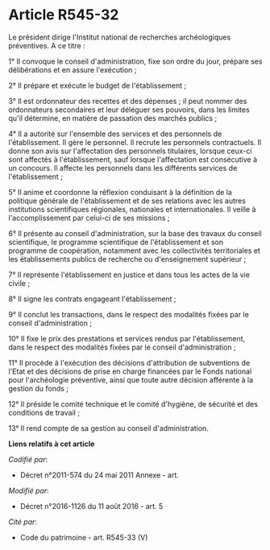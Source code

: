 # Article R545-32

Le président dirige l'Institut national de recherches archéologiques préventives. A ce titre :

1° Il convoque le conseil d'administration, fixe son ordre du jour, prépare ses délibérations et en assure l'exécution ;

2° Il prépare et exécute le budget de l'établissement ;

3° Il est ordonnateur des recettes et des dépenses ; il peut nommer des ordonnateurs secondaires et leur déléguer ses
pouvoirs, dans les limites qu'il détermine, en matière de passation des marchés publics ;

4° Il a autorité sur l'ensemble des services et des personnels de l'établissement. Il gère le personnel. Il recrute les
personnels contractuels. Il donne son avis sur l'affectation des personnels titulaires, lorsque ceux-ci sont affectés à
l'établissement, sauf lorsque l'affectation est consécutive à un concours. Il affecte les personnels dans les différents
services de l'établissement ;

5° Il anime et coordonne la réflexion conduisant à la définition de la politique générale de l'établissement et de ses
relations avec les autres institutions scientifiques régionales, nationales et internationales. Il veille à l'accomplissement
par celui-ci de ses missions ;

6° Il présente au conseil d'administration, sur la base des travaux du conseil scientifique, le programme scientifique de
l'établissement et son programme de coopération, notamment avec les collectivités territoriales et les établissements publics
de recherche ou d'enseignement supérieur ;

7° Il représente l'établissement en justice et dans tous les actes de la vie civile ;

8° Il signe les contrats engageant l'établissement ;

9° Il conclut les transactions, dans le respect des modalités fixées par le conseil d'administration ;

10° Il fixe le prix des prestations et services rendus par l'établissement, dans le respect des modalités fixées par le
conseil d'administration ;

11° Il procède à l'exécution des décisions d'attribution de subventions de l'Etat et des décisions de prise en charge
financées par le Fonds national pour l'archéologie préventive, ainsi que toute autre décision afférente à la gestion du
fonds ;

12° Il préside le comité technique et le comité d'hygiène, de sécurité et des conditions de travail ;

13° Il rend compte de sa gestion au conseil d'administration.

**Liens relatifs à cet article**

_Codifié par_:

  - Décret n°2011-574 du 24 mai 2011 Annexe - art.

_Modifié par_:

  - Décret n°2016-1126 du 11 août 2016 - art. 5

_Cité par_:

  - Code du patrimoine - art. R545-33 (V)
